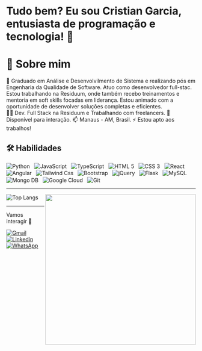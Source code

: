 # Tudo bem? Eu sou Cristian Garcia, entusiasta de programação e tecnologia! 👋

# 🚀 Sobre mim
🔭 Graduado em Análise e Desenvolvilmento de Sistema e realizando pós em Engenharia da Qualidade de Software. Atuo como desenvolvedor full-stac. Estou trabalhando na Residuum, onde também recebo treinamentos e mentoria em soft skills focadas em liderança. Estou animado com a oportunidade de desenvolver soluções completas e eficientes.<br />
👩‍💻 Dev. Full Stack na Residuum e Trabalhando com freelancers.
💬 Disponível para interação.
📫 Manaus - AM, Brasil.
⚡ Estou apto aos trabalhos!

## 🛠 Habilidades
<div>
  <img src="https://img.shields.io/badge/Python-3776AB?style=for-the-badge&logo=python&logoColor=white" alt="Python" align="center"/>&nbsp;&nbsp;
  <img src="https://img.shields.io/badge/JavaScript-F7DF1E?style=for-the-badge&logo=javascript&logoColor=black" alt="JavaScript" align="center" />&nbsp;&nbsp;
  <img src="https://img.shields.io/badge/TypeScript-007ACC?style=for-the-badge&logo=typescript&logoColor=white" alt="TypeScript" align="center" />&nbsp;&nbsp;
  <img src="https://img.shields.io/badge/HTML5-E34F26?style=for-the-badge&logo=html5&logoColor=white" alt="HTML 5" align="center" />&nbsp;&nbsp;
  <img src="https://img.shields.io/badge/CSS3-1572B6?style=for-the-badge&logo=css3&logoColor=white" alt="CSS 3" align="center" />&nbsp;&nbsp;
  <img src="https://img.shields.io/badge/React-20232A?style=for-the-badge&logo=react&logoColor=61DAFB" alt="React" align="center" />&nbsp;&nbsp;
  <img src="https://img.shields.io/badge/Angular-DD0031?style=for-the-badge&logo=angular&logoColor=white" alt="Angular" align="center" />&nbsp;&nbsp;
  <img src="https://img.shields.io/badge/Tailwind_CSS-38B2AC?style=for-the-badge&logo=tailwind-css&logoColor=white" alt="Tailwind Css" align="center" />&nbsp;&nbsp;
  <img src="https://img.shields.io/badge/Bootstrap-563D7C?style=for-the-badge&logo=bootstrap&logoColor=white" alt="Bootstrap" align="center" />&nbsp;&nbsp;
  <img src="https://img.shields.io/badge/jQuery-0769AD?style=for-the-badge&logo=jquery&logoColor=white" alt="jQuery" align="center" />&nbsp;&nbsp;
  <img src="https://img.shields.io/badge/Flask-000000?style=for-the-badge&logo=flask&logoColor=white" alt="Flask" align="center" />&nbsp;&nbsp;
  <img src="https://img.shields.io/badge/MySQL-00000F?style=for-the-badge&logo=mysql&logoColor=white" alt="MySQL" align="center" />&nbsp;&nbsp;
  <img src="https://img.shields.io/badge/MongoDB-4EA94B?style=for-the-badge&logo=mongodb&logoColor=white" alt="Mongo DB" align="center" />&nbsp;&nbsp;
  <img src="https://img.shields.io/badge/Google_Cloud-4285F4?style=for-the-badge&logo=google-cloud&logoColor=white" alt="Google Cloud" align="center" />&nbsp;&nbsp;
  <img src="https://img.shields.io/badge/Git-E34F26?style=for-the-badge&logo=git&logoColor=white" alt="Git" align="center" />
</div>

---

<img src="https://raw.githubusercontent.com/MicaelliMedeiros/micaellimedeiros/master/image/computer-illustration.png" min-width="400px" max-width="400px" width="400px" align="right">

![Top Langs](https://github-readme-stats.vercel.app/api/top-langs/?username=dev-garcia&layout=compact)


---
<p>Vamos interagir 💬</p>

<p align="left">
  <a href="mailto:garcia.ac.cristian@gmail.com" target="_blank" title="Gmail">
  <img src="https://img.shields.io/badge/-Gmail-FF0000?style=flat-square&labelColor=FF0000&logo=gmail&logoColor=white&link=LINK-DO-SEU-GMAIL" alt="Gmail" /></a>

  <a href="https://www.linkedin.com/in/cristian-garcia-web/" target="_blank" title="Linkedin">
  <img src="https://img.shields.io/badge/-Linkedin-0e76a8?style=flat-square&logo=Linkedin&logoColor=white&link=LINK-DO-SEU-LINKEDIN" alt="Linkedin" /></a>

  <a href="https://api.whatsapp.com/send?phone=5592986032632" target="_blank" title="Whatsapp">
  <img src="https://img.shields.io/badge/-WhatsApp-25d366?style=flat-square&labelColor=25d366&logo=whatsapp&logoColor=white&link=API-DO-SEU-WHATSAPP" alt="WhatsApp"/></a>
</p>
